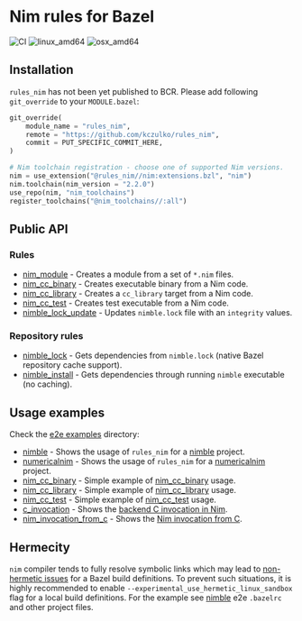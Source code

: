 # Nim rules for Bazel

![CI](https://github.com/kczulko/rules_nim/actions/workflows/workflow.yaml/badge.svg)
![linux_amd64](https://img.shields.io/badge/platform-linux__amd64-orange)
![osx_amd64](https://img.shields.io/badge/platform-osx__amd64-orange)

## Installation

`rules_nim` has not been yet published to BCR. Please add following `git_override` to your `MODULE.bazel`:

```python
git_override(
    module_name = "rules_nim",
    remote = "https://github.com/kczulko/rules_nim",
    commit = PUT_SPECIFIC_COMMIT_HERE,
)

# Nim toolchain registration - choose one of supported Nim versions.
nim = use_extension("@rules_nim//nim:extensions.bzl", "nim")
nim.toolchain(nim_version = "2.2.0")
use_repo(nim, "nim_toolchains")
register_toolchains("@nim_toolchains//:all")

```

## Public API

### Rules

- [nim_module][nim_module] - Creates a module from a set of `*.nim` files.
- [nim_cc_binary][nim_cc_binary] - Creates executable binary from a Nim code.
- [nim_cc_library][nim_cc_library] - Creates a `cc_library` target from a Nim code.
- [nim_cc_test][nim_cc_test] - Creates test executable from a Nim code.
- [nimble_lock_update][nimble_lock_update] - Updates `nimble.lock` file with an `integrity` values.

### Repository rules

- [nimble_lock][nimble_install] - Gets dependencies from `nimble.lock` (native Bazel repository cache support).
- [nimble_install][nimble_install] - Gets dependencies through running `nimble` executable (no caching).

## Usage examples

Check the [e2e examples](./e2e) directory:
- [nimble](./e2e/nimble) - Shows the usage of `rules_nim` for a [nimble][nimble] project.
- [numericalnim](./e2e/numericalnim) - Shows the usage of `rules_nim` for a [numericalnim][numericalnim] project.
- [nim_cc_binary](./e2e/nim_cc_binary) - Simple example of [nim_cc_binary][nim_cc_binary] usage.
- [nim_cc_library](./e2e/nim_cc_library) - Simple example of [nim_cc_library][nim_cc_library] usage.
- [nim_cc_test](./e2e/nim_cc_test) - Simple example of [nim_cc_test][nim_cc_test] usage.
- [c_invocation](./e2e/c_invocation) - Shows the [backend C invocation in Nim][backend_c_invocation_example].
- [nim_invocation_from_c](./e2e/nim_invocation_from_c) - Shows the [Nim invocation from C][nim_invocation_from_c].

## Hermecity

`nim` compiler tends to fully resolve symbolic links which may lead to [non-hermetic issues][nonhermetic-toolchain]
for a Bazel build definitions. To prevent such situations, it is highly recommended to enable
`--experimental_use_hermetic_linux_sandbox` flag for a local build definitions. For the example
see [nimble](./e2e/nimble) e2e `.bazelrc` and other project files.

[nim_module]: https://github.com/kczulko/rules_nim/blob/master/docs/rules.md#nim_module
[nimble_install]: https://github.com/kczulko/rules_nim/blob/master/docs/repo_rules.md#nimble_install
[nimble_lock]: https://github.com/kczulko/rules_nim/blob/master/docs/repo_rules.md#nimble_lock
[nimble_lock_update]: https://github.com/kczulko/rules_nim/blob/master/docs/rules.md#nimble_lock_update
[nim_cc_test]: https://github.com/kczulko/rules_nim/blob/master/docs/rules.md#nim_cc_test
[nim_cc_library]: https://github.com/kczulko/rules_nim/blob/master/docs/rules.md#nim_cc_library
[nim_cc_binary]: https://github.com/kczulko/rules_nim/blob/master/docs/rules.md#nim_cc_binary
[numericalnim]: https://github.com/SciNim/numericalnim
[backend_c_invocation_example]: https://nim-lang.org/docs/backends.html#nim-code-calling-the-backend-c-invocation-example
[nim_invocation_from_c]: https://nim-lang.org/docs/backends.html#backend-code-calling-nim-nim-invocation-example-from-c
[nimble]: https://github.com/nim-lang/nimble
[nonhermetic-toolchain]: https://github.com/kczulko/rules_nim/issues/7

